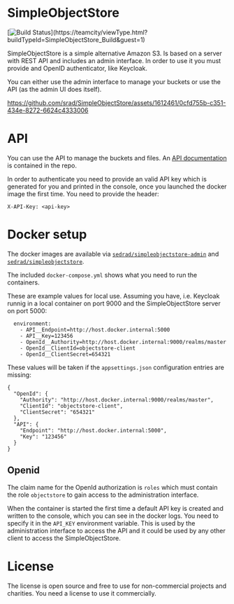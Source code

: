 ﻿# SimpleObjectStore

 [![Build Status](https://teamcity.sedrad.com/app/rest/builds/buildType:(id:SimpleObjectStore_Build)/statusIcon)](https://teamcity/viewType.html?buildTypeId=SimpleObjectStore_Build&guest=1)

SimpleObjectStore is a simple alternative Amazon S3. Is based on a server with REST API and includes an admin interface.
In order to use it you must provide and OpenID authenticator, like Keycloak.

You can either use the admin interface to manage your buckets or use the API (as the admin UI does itself).

https://github.com/srad/SimpleObjectStore/assets/1612461/0cfd755b-c351-434e-8272-6624c4333006

# API

You can use the API to manage the buckets and files.
An [API documentation](https://htmlpreview.github.io/?https://github.com/srad/SimpleObjectStore/blob/main/SimpleObjectStore/Docs/v1/index.html) is contained in the repo.

In order to authenticate you need to provide an valid API key which is generated for you and printed in the console, once you launched the docker image the first time.
You need to provide the header:

```
X-API-Key: <api-key>
```


# Docker setup

The docker images are available via [`sedrad/simpleobjectstore-admin`](https://hub.docker.com/repository/docker/sedrad/simpleobjectstore-admin/general) and [`sedrad/simpleobjectstore`](https://hub.docker.com/repository/docker/sedrad/simpleobjectstore/general).

The included `docker-compose.yml` shows what you need to run the containers.

These are example values for local use. Assuming you have, i.e. Keycloak runnig in a local container on port 9000 and the SimpleObjectStore server on port 5000:

```
  environment:
    - API__Endpoint=http://host.docker.internal:5000
    - API__Key=123456
    - OpenId__Authority=http://host.docker.internal:9000/realms/master
    - OpenId__ClientId=objectstore-client
    - OpenId__ClientSecret=654321
```

These values will be taken if the `appsettings.json` configuration entries are missing:

```
{
  "OpenId": {
    "Authority": "http://host.docker.internal:9000/realms/master",
    "ClientId": "objectstore-client",
    "ClientSecret": "654321"
  },
  "API": {
    "Endpoint": "http://host.docker.internal:5000",
    "Key": "123456"
  }
}
```

## Openid

The claim name for the OpenId authorization is `roles` which must contain the role `objectstore` to gain access to the administration interface.

When the container is started the first time a default API key is created and written to the console, which you can see in the docker logs.
You need to specify it in the `API_KEY` environment variable. This is used by the administration interface to access the API and it could be used by any other client to access the SimpleObjectStore.

# License

The license is open source and free to use for non-commercial projects and charities. You need a license to use it commercially.

